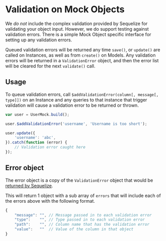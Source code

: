 # Validation on Mock Objects

We *do not* include the complex validation provided by Sequelize for validating your object input. However, we do support testing against validation errors. There is a simple Mock Object specific interface for setting up any validation errors.

Queued validation errors will be returned any time `save()`, or `update()` are called on Instances, as well as from `create()` on Models. Any validation errors will be returned in a `ValidationError` object, and then the error list will be cleared for the next `validate()` call.

## Usage

To queue validation errors, call `$addValidationError(column[, message[, type]])` on an Instance and any queries to that instance that trigger validation will cause a validation error to be returned or thrown.

```javascript
var user = UserMock.build();

user.$addValidationError('username', 'Username is too short');

user.update({
	'username': 'abc',
}).catch(function (error) {
	// Validation error caught here
});
```

## Error object

The error object is a copy of the `ValidationError` object that would be [returned by Sequelize](http://docs.sequelizejs.com/en/latest/api/errors/#new-validationerrormessage-errors).

This will return 1 object with a sub array of `errors` that will include each of the errors above with the following format.

```javascript
{
	"message": "", // Message passed in to each validation error
	"type":    "", // Type passed in to each validation error
	"path":    "", // Column name that has the validation error
	"value":   ""  // Value of the column in that object
}
```
